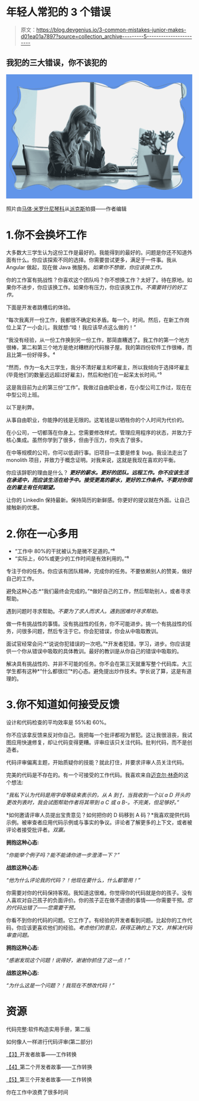 # 年轻人常犯的 3 个错误

> 原文：<https://blog.devgenius.io/3-common-mistakes-junior-makes-d01ea01a7897?source=collection_archive---------5----------------------->

## 我犯的三大错误，你不该犯的

![](img/394aaedb04c16ec413ecd3438ec1ded0.png)

照片由[马体·米罗什尼琴科](https://www.pexels.com/@tima-miroshnichenko?utm_content=attributionCopyText&utm_medium=referral&utm_source=pexels)从[派克斯](https://www.pexels.com/photo/woman-in-black-leather-jacket-sitting-at-the-table-5717262/?utm_content=attributionCopyText&utm_medium=referral&utm_source=pexels)拍摄——作者编辑

# 1.你不会换坏工作

大多数大三学生认为这份工作是最好的。我能得到的最好的。问题是你还不知道外面有什么。你应该探索不同的选择。你需要尝试更多，满足于一件事。我从 Angular 做起，现在做 Java 微服务。*如果你不想做，你应该换工作。*

你的工作富有挑战性？你喜欢这个团队吗？你不想换工作？太好了。待在原地。如果你不进步，你应该换工作。如果你有压力，你应该换工作。*不需要转行的好工作。*

下面是开发者跳槽后的体验。

“每次我离开一份工作，我都很不确定和矛盾。每一个。时间。然后，在新工作岗位上呆了一小会儿，我就想:“哇！我应该早点这么做的！”

“我没有经验，从一份工作换到另一份工作，那简直糟透了。我工作的第一个地方很棒，第二和第三个地方是绝对糟糕的代码猴子屋。我的第四份软件工作很棒，而且比第一份好得多。⁴

“然而，作为一名大三学生，我分不清好雇主和坏雇主，所以我倾向于选择坏雇主(毕竟他们的数量远远超过好雇主)，然后和他们在一起呆太长时间。”⁵

这是我目前为止的第三份“工作”。我做过自由职业者，在小型公司工作过，现在在中型公司上班。

以下是利弊。

从事自由职业，你能挣的钱是无限的。这笔钱是以牺牲你的个人时间为代价的。

在小公司，一切都落在你身上。您需要修改样式，管理应用程序的状态，并致力于核心集成。虽然你学到了很多，但由于压力，你失去了很多。

在中等规模的公司，你可以低调行事。旧项目—主要是修复 bug。我设法走出了 monolith 项目，并致力于概念证明。对我来说，这就是我现在喜欢的平衡。

你应该辞职的理由是什么？ ***更好的薪水。更好的团队。远程工作。你不应该生活在承诺中，而应该生活在给予中。接受更高的薪水，更好的工作条件。不要对你现在的雇主有任何期望。***

让你的 LinkedIn 保持最新。保持简历的新鲜感。你更好的提议就在外面。让自己接触新的优惠。

# 2.你在一心多用

*   “工作中 80%的干扰被认为是微不足道的。”⁶
*   “实际上，60%或更少的工作时间是有效利用的。”⁶

专注于你的任务。你应该有团队精神，完成你的任务。不要依赖别人的赞美，做好自己的工作。

避免这种心态:*“我们最终会完成的。”*做好自己的工作，然后帮助别人，或者寻求帮助。

遇到问题时寻求帮助。*不要为了求人而求人。遇到困难时寻求帮助。*

做一件有挑战性的事情。没有挑战性的任务，你不可能进步。挑一个有挑战性的任务，问很多问题，然后专注于它。你会犯错误，你会从中吸取教训。

面试官经常会问:*“说说你犯错误的一次吧。”*开发者犯错，学习，进步。你应该提供一个你从错误中吸取的具体教训。最好的教训是从你自己的错误中吸取的。

解决具有挑战性的、并非不可能的任务。你不会在第三天就重写整个代码库。大三学生都有这种*“什么都很烂”*的心态。避免提出炒作技术。学长说了算，这是有道理的。

# 3.你不知道如何接受反馈

设计和代码检查的平均效率是 55%和 60%。

你不应该拿反馈来反对你自己。我把每一个批评都视为冒犯。这让我很沮丧，我试图应用快速修复，却让代码变得更糟。评审应该只关注代码。批判代码，而不是创造者。

代码评审偏离主题，开始质疑你的技能？就此打住，并要求评审人员关注代码。

完美的代码是不存在的。有一个可接受的工作代码。我喜欢来自[迈克尔·林奇](https://mtlynch.io/)的这个想法:

*“我私下认为代码是用字母等级来表示的，从 A 到 f，当我收到一个以 a D 开头的更改列表时，我会试图帮助作者将其带到 a C 或 a B-。不完美，但足够好。”*

*如何邀请评审人员提出宝贵意见？如何把你的 D 码移到 A 码？*我喜欢提供代码示例。被审查者应用代码示例或与事实的争议。评论者了解更多的上下文，或者被评论者接受批评者。*双赢。*

**拥抱这种心态:**

*“你能举个例子吗？能不能请你进一步澄清一下？”*

**战胜这种心态:**

*“他为什么评论我的代码？！他现在要什么，什么都管用！”*

你需要对你的代码保持客观。我知道这很难。你觉得你的代码就是你的孩子。没有人喜欢对自己孩子的负面评价。你的孩子正在做不道德的事情——你需要干预。*您的代码出错了——您需要干预。*

你看不到你的代码的问题。它工作了。有经验的开发者看到问题。比起你的工作代码，你应该更喜欢他们的经验。*考虑他们的意见，获得正确的上下文，并解决代码审查问题。*

**拥抱这种心态:**

*“感谢发现这个问题！说得好，谢谢你抓住了这一点！”*

**战胜这种心态:**

*“为什么这是一个问题？！我现在不想改代码！”*

# 资源

代码完整:软件构造实用手册，第二版

如何像人一样进行代码评审(第二部分)

[【3】](https://news.ycombinator.com/item?id=27566906)开发者故事——工作转换

[【4】](https://news.ycombinator.com/item?id=27567379)第二个开发者故事——工作转换

[【5】](https://news.ycombinator.com/item?id=27567017)第三个开发者故事——工作转换

你在工作中浪费了很多时间
